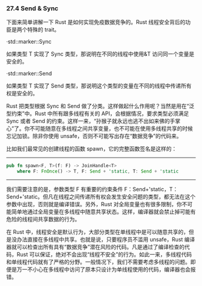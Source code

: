 ### 27.4 Send & Sync

下面来简单讲解一下 Rust 是如何实现免疫数据竞争的。Rust 线程安全背后的功臣是两个特殊的 trait。

·std::marker::Sync

如果类型 T 实现了 Sync 类型，那说明在不同的线程中使用&T 访问同一个变量是安全的。

·std::marker::Send

如果类型 T 实现了 Send 类型，那说明这个类型的变量在不同的线程中传递所有权是安全的。

Rust 把类型根据 Sync 和 Send 做了分类。这样做起什么作用呢？当然是用在“泛型约束”中。Rust 中所有跟多线程有关的 API，会根据情况，要求类型必须满足 Sync 或者 Send 的约束。这样一来，“孙猴子就永远也逃不出如来佛的手掌心”了。你不可能随意在多线程之间共享变量，也不可能在使用多线程共享的时候忘记加锁。除非你使用 unsafe，否则不可能写出存在“数据竞争”的代码来。

比如我们最常见的创建线程的函数 spawn，它的完整函数签名是这样的：

---

```rust
pub fn spawn<F, T>(f: F) -> JoinHandle<T>
    where F: FnOnce() -> T, F: Send + 'static, T: Send + 'static
```

---

我们需要注意的是，参数类型 F 有重要的约束条件 F：Send+'static，T：Send+'static。但凡在线程之间传递所有权会发生安全问题的类型，都无法在这个参数中出现，否则就是编译错误。另外，Rust 对全局变量也有很多限制，你不可能简单地通过全局变量在多线程中随意共享状态。这样，编译器就会禁止掉可能有危险的线程间共享数据的行为。

在 Rust 中，线程安全是默认行为，大部分类型在单线程中是可以随意共享的，但是没办法直接在多线程中共享。也就是说，只要程序员不滥用 unsafe，Rust 编译器就可以检查出所有具有“数据竞争”潜在风险的代码。凡是通过了编译检查的代码，Rust 可以保证，绝对不会出现“线程不安全”的行为。如此一来，多线程代码和单线程代码就有了严格的分野。一般情况下，我们不需要考虑多线程的问题。即便是万一不小心在多线程中访问了原本只设计为单线程使用的代码，编译器也会报错。
